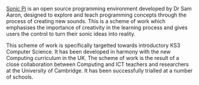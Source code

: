 [Sonic Pi](http://www.cl.cam.ac.uk/projects/raspberrypi/sonicpi/) is an open source programming environment developed by Dr Sam Aaron, designed to explore and teach programming concepts through the process of creating new sounds. This is a scheme of work which emphasises the importance of creativity in the learning process and gives users the control to turn their sonic ideas into reality.

This scheme of work is specifically targetted towards introductory KS3 Computer Science. It has been developed in harmony with the new Computing curriculum in the UK. The scheme of work is the result of a close collaboration between Computing and ICT teachers and researchers at the University of Cambridge. It has been successfully trialled at a number of schools.
